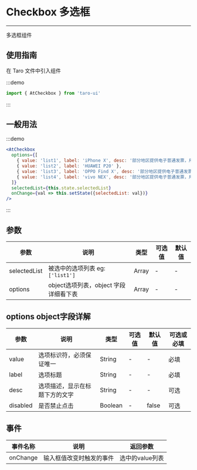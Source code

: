 # Checkbox 多选框

---
多选框组件

## 使用指南

在 Taro 文件中引入组件

:::demo

```js
import { AtCheckbox } from 'taro-ui'
```

:::

## 一般用法

:::demo

```jsx
<AtCheckbox
  options={[
    { value: 'list1', label: 'iPhone X', desc: '部分地区提供电子普通发票，用户可自行打印，效力等同纸质普通发票，具体以实际出具的发票类型为准。' },
    { value: 'list2', label: 'HUAWEI P20' },
    { value: 'list3', label: 'OPPO Find X', desc: '部分地区提供电子普通发票，用户可自行打印，效力等同纸质普通发票，具体以实际出具的发票类型为准。', disabled: true },
    { value: 'list4', label: 'vivo NEX', desc: '部分地区提供电子普通发票，用户可自行打印，效力等同纸质普通发票，具体以实际出具的发票类型为准。', disabled: true }
  ]}
  selectedList={this.state.selectedList}
  onChange={val => this.setState({selectedList: val})}
/>
```

:::

## 参数

| 参数       | 说明                                   | 类型    | 可选值                                                              | 默认值   |
| ---------- | -------------------------------------- | ------- | ------------------------------------------------------------------- | -------- |
| selectedList | 被选中的选项列表 eg: `['list1']`  | Array  | - | - |
| options  | object选项列表，object 字段详细看下表  | Array | - | - |

## options object字段详解

| 参数       | 说明                                   | 类型    | 可选值                                                              | 默认值   | 可选或必填
| ---------- | -------------------------------------- | ------- | ------------------------------------------------------------------- | -------- |-------- |
| value | 选项标识符，必须保证唯一  | String  | - | - | 必填 |
| label  | 选项标题  | String | - | - | 必填|
| desc  | 选项描述，显示在标题下方的文字  | String | - | - | 可选|
| disabled  | 是否禁止点击  | Boolean | - | false | 可选|

## 事件

| 事件名称 | 说明          | 返回参数  |
|---------- |-------------- |---------- |
| onChange | 输入框值改变时触发的事件 | 选中的value列表  |
